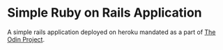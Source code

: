 # Simple Ruby on Rails Application

A simple rails application deployed on heroku mandated as a part of [The Odin Project](https://www.theodinproject.com/).
